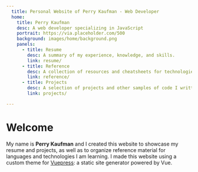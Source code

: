 ```yaml
---
  title: Personal Website of Perry Kaufman - Web Developer
  home:
    title: Perry Kaufman
    desc: A web developer specializing in JavaScript
    portrait: https://via.placeholder.com/500
    background: images/home/background.png
    panels:
      - title: Resume
        desc: A summary of my experience, knowledge, and skills.
        link: resume/
      - title: Reference
        desc: A collection of resources and cheatsheets for technologies I am learning.
        link: reference/
      - title: Projects
        desc: A selection of projects and other samples of code I written.
        link: projects/

---
```


# Welcome

My name is **Perry Kaufman** and I created this website to showcase my resume and projects, as well as to organize reference material for languages and technologies I am learning. I made this website using a custom theme for [Vuepress](https://vuepress.vuejs.org/): a static site generator powered by Vue.